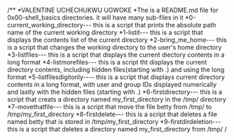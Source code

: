 /**
*VALENTINE UCHECHUKWU UGWOKE
*The is a README.md file for 0x00-shell_basics directories. it will have many sub-files in it
*0-current_working_directory--- this is a script that prints the absolute path name of the current working directory
*1-listit--- this is a script that displays the contents list of the current directory
*2-bring_me_home--- this is a script that changes the working directory to the user's home directory
*3-listfiles--- this is a script that displays the current diectory contents in a long format
*4-listmorefiles--- this is a script tht displays the current directory contents, including hidden files(starting with .) and using the long format
*5-listfilesdigitonly---- this is a script that displays current directory contents in a long format, with user and group IDs displayed numerically and lastly with the hidden files (starting with .)
*6-firstdirectory--- this is a script that creats a directory named my_first_directory in the /tmp/ directory
*7-movethatfile--- this is a script that move the file betty from /tmp/ to /tmp/my_first_directory
*8-firstdelete--- this is a script that deletes a file named betty that is stored in /tmp/my_first_directory
*9-firstdirdeletion--- this is a script that deletes a directory named my_first_directory from /tmp/
/
